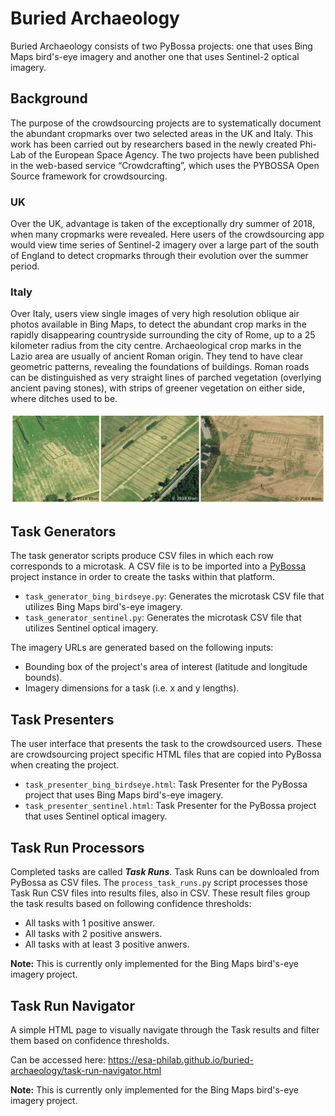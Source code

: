 # Buried Archaeology
Buried Archaeology consists of two PyBossa projects: one that uses Bing Maps bird's-eye imagery and another one that uses Sentinel-2 optical imagery.

## Background
The purpose of the crowdsourcing projects are to systematically document the abundant cropmarks over two selected areas in the UK and Italy. This work has been carried out by researchers based in the newly created Phi-Lab of the European Space Agency. The two projects have been published in the web-based service “Crowdcrafting”, which uses the PYBOSSA Open Source framework for crowdsourcing.

### UK
Over the UK, advantage is taken of the exceptionally dry summer of 2018, when many cropmarks were revealed. Here users of the crowdsourcing app would view time series of Sentinel-2 imagery over a large part of the south of England to detect cropmarks through their evolution over the summer period.

### Italy
Over Italy, users view single images of very high resolution oblique air photos available in Bing Maps, to detect the abundant crop marks in the rapidly disappearing countryside surrounding the city of Rome, up to a 25 kilometer radius from the city centre. Archaeological crop marks in the Lazio area are usually of ancient Roman origin. They tend to have clear geometric patterns, revealing the foundations of buildings. Roman roads can be distinguished as very straight lines of parched vegetation (overlying ancient paving stones), with strips of greener vegetation on either side, where ditches used to be.

![Buried Archaeology - Lazio Example](https://raw.githubusercontent.com/ESA-PhiLab/buried-archaeology/master/img/buried-archaeology-all-lazio-examples.png)

## Task Generators
The task generator scripts produce CSV files in which each row corresponds to a microtask. A CSV file is to be imported into a [PyBossa](https://pybossa.com/) project instance in order to create the tasks within that platform.

- `task_generator_bing_birdseye.py`: Generates the microtask CSV file that utilizes Bing Maps bird's-eye imagery. 
- `task_generator_sentinel.py`: Generates the microtask CSV file that utilizes Sentinel optical imagery.

The imagery URLs are generated based on the following inputs:
- Bounding box of the project's area of interest (latitude and longitude bounds).
- Imagery dimensions for a task (i.e. x and y lengths).

## Task Presenters
The user interface that presents the task to the crowdsourced users. These are crowdsourcing project specific HTML files that are copied into PyBossa when creating the project.

- `task_presenter_bing_birdseye.html`: Task Presenter for the PyBossa project that uses Bing Maps bird's-eye imagery. 
- `task_presenter_sentinel.html`: Task Presenter for the PyBossa project that uses Sentinel optical imagery. 

## Task Run Processors
Completed tasks are called ***Task Runs***. Task Runs can be downloaled from PyBossa as CSV files. The `process_task_runs.py` script processes those Task Run CSV files into results files, also in CSV. These result files group the task results based on following confidence thresholds:
- All tasks with 1 positive answer.
- All tasks with 2 positive answers.
- All tasks with at least 3 positive anwers.

**Note:** This is currently only implemented for the Bing Maps bird's-eye imagery project.

## Task Run Navigator
A simple HTML page to visually navigate through the Task results and filter them based on confidence thresholds.

Can be accessed here:
https://esa-philab.github.io/buried-archaeology/task-run-navigator.html

**Note:** This is currently only implemented for the Bing Maps bird's-eye imagery project.
